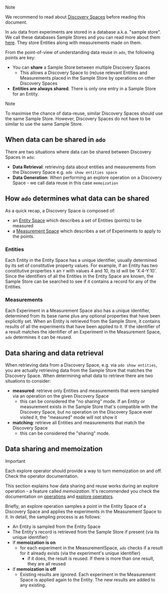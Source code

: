 > [!NOTE]
> We recommend to read about [Discovery Spaces](discovery-spaces.md) before reading this document. 


In `ado` data from experiments are stored in a database a.k.a. "sample store".
We call these databases Sample Stores and you can read more about them [here](../resources/sample-stores.md).
They store Entities along with measurements made on them.

From the point-of-view of understanding data reuse in `ado`, the following points are key:

* You can **share** a Sample Store between multiple Discovery Spaces
    * This allows a Discovery Space to (re)use relevant Entities and Measurements placed in the Sample Store by operations on other Discovery Spaces
* **Entities are always shared**. There is only one entry in a Sample Store for an Entity. 

> [!NOTE] 
> To maximise the chance of data-reuse, similar Discovery Spaces should use the same Sample Store. 
> However, Discovery Spaces do not have to be similar to use the same Sample Store.

## When data can be shared in `ado`

There are two situations where data can be shared between Discovery Spaces in `ado`:

* **Data Retrieval**: retrieving data about entities and measurements from the Discovery Space e.g. `ado show entities space`
* **Data Generation**: When performing an explore operation on a Discovery Space - we call data reuse in this case `memoization`

## How `ado` determines what data can be shared

As a quick recap, a Discovery Space is composed of:

* an [Entity Space](entity-spaces.md) which describes a set of Entities (points) to be measured
* a [Measurement Space](actuators.md#measurement-space) which describes a set of Experiments to apply to the points. 

### Entities

Each Entity in the Entity Space has a unique identifier, usually determined by its set of constitutive property values.
For example, if an Entity has two constitutive properties `X` an `Y` with values 4 and 10, its id will be 'X:4-Y:10'.
Since the identifiers of all the Entities in the Entity Space are known, the Sample Store can be searched to see if it contains a record for any of the Entities. 

### Measurements

Each Experiment in a Measurement Space also has a unique identifier, determined from its base name plus any optional properties that have been explicitly set.
When an Entity is retrieved from the Sample Store, it contains results of all the experiments that have been applied to it.
If the identifier of a result matches the identifier of an Experiment in the Measurement Space, `ado` determines it can be reused. 

## Data sharing and data retrieval

When retrieving data from a Discovery Space, e.g. via `ado show entities`, you are actually retrieving data from the Sample Store that matches the Discovery Space.
When determining what data to retrieve there are two situations to consider:

* **measured**: retrieve only Entities and measurements that were sampled via an operation on the given Discovery Space 
     * this can be considered the "no sharing" mode. If an Entity or measurement exists in the Sample Store that's compatible with the Discovery Space,
but no operation on the Discovery Space ever visited it, the "measured" mode will not show it
* **matching**: retrieve all Entities and measurements that match the Discovery Space
     * this can be considered the "sharing" mode. 


## Data sharing and memoization 

>[!IMPORTANT]
> Each explore operator should provide a way to turn memoization on and off.
> Check the operator documentation.

This section explains how data sharing and reuse works during an explore operation - a feature called _memoization_.
It's recommended you check the documentation on [operations](../resources/operation.md) and [explore operators](../operators/explore_operators.md). 

Briefly, an explore operation samples a point in the Entity Space of a Discovery Space and applies the experiments in the Measurement Space to it. 
In detail, the sampling process is as follows:

* An Entity is sampled from the Entity Space
* The Entity's record is retrieved from the Sample Store if present (via its unique identifier)
* If **memoization is on**
    * for each experiment in the MeasurementSpace, `ado` checks if a result for it already exists (via the experiment's unique identifier)
      * if it does, the result is reused. If there is more than one result, they are all reused
* if **memoization is off**
     * Existing results are ignored. Each experiment in the Measurement Space is applied again to the Entity. The new results are added to any existing.

